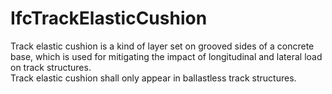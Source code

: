IfcTrackElasticCushion
======================
Track elastic cushion is a kind of layer set on grooved sides of a concrete
base, which is used for mitigating the impact of longitudinal and lateral load
on track structures.  
Track elastic cushion shall only appear in ballastless track structures.  


